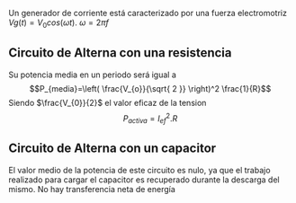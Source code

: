 Un generador de corriente está caracterizado por una fuerza electromotriz $Vg(t)=V_0 cos(\omega t)$. $\omega =2 \pi f$
## Circuito de Alterna con una resistencia
Su potencia media en un periodo será igual a 
$$P_{media}=\left( \frac{V_{o}}{\sqrt{ 2 }} \right)^2 \frac{1}{R}$$
Siendo $\frac{V_{0}}{2}$ el valor eficaz de la tension
$$P_{activa}= I^2_{ef}.R$$
## Circuito de Alterna con un capacitor
El valor medio de la potencia de este circuito es nulo, ya que el trabajo realizado para cargar el capacitor es recuperado durante la descarga del mismo. No hay transferencia neta de energía

